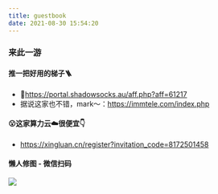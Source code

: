 ```yaml
---
title: guestbook
date: 2021-08-30 15:54:20
---
```


### 来此一游

#### 推一把好用的梯子🪜
  * 🎉https://portal.shadowsocks.au/aff.php?aff=61217
  * 据说这家也不错，mark～：https://immtele.com/index.php


#### 😮这家算力云☁️很便宜👇
  * https://xingluan.cn/register?invitation_code=8172501458


#### 懒人修图 - 微信扫码
![](https://image-ps-wp-1253493497.cos-website.ap-nanjing.myqcloud.com/download.jpg)